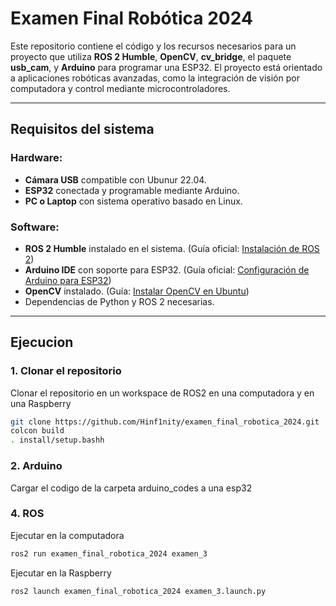 # Examen Final Robótica 2024

Este repositorio contiene el código y los recursos necesarios para un proyecto que utiliza **ROS 2 Humble**, **OpenCV**, **cv_bridge**, el paquete **usb_cam**, y **Arduino** para programar una ESP32. El proyecto está orientado a aplicaciones robóticas avanzadas, como la integración de visión por computadora y control mediante microcontroladores.

---

## Requisitos del sistema

### Hardware:
- **Cámara USB** compatible con Ubunur 22.04.
- **ESP32** conectada y programable mediante Arduino.
- **PC o Laptop** con sistema operativo basado en Linux.

### Software:
- **ROS 2 Humble** instalado en el sistema. (Guía oficial: [Instalación de ROS 2](https://docs.ros.org/en/humble/Installation.html))
- **Arduino IDE** con soporte para ESP32. (Guía oficial: [Configuración de Arduino para ESP32](https://docs.espressif.com/projects/arduino-esp32/en/latest/installing.html))
- **OpenCV** instalado. (Guía: [Instalar OpenCV en Ubuntu](https://docs.opencv.org/master/d7/d9f/tutorial_linux_install.html))
- Dependencias de Python y ROS 2 necesarias.

---

## Ejecucion

### 1. Clonar el repositorio
Clonar el repositorio en un workspace de ROS2 en una computadora y en una Raspberry
```bash
git clone https://github.com/Hinf1nity/examen_final_robotica_2024.git
colcon build
. install/setup.bashh
```

### 2. Arduino
Cargar el codigo de la carpeta arduino_codes a una esp32

### 4. ROS
Ejecutar en la computadora
```bash
ros2 run examen_final_robotica_2024 examen_3
```
Ejecutar en la Raspberry
```bash
ros2 launch examen_final_robotica_2024 examen_3.launch.py
```
